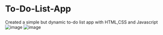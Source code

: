 # To-Do-List-App
Created a simple but dynamic to-do list app with HTML,CSS and Javascript
![image](https://github.com/Enoch64/To-Do-List-App/assets/117232503/316effdd-b48d-4156-8070-cb556499cdfd)
![image](https://github.com/Enoch64/To-Do-List-App/assets/117232503/47508f1b-fd92-4aa9-b2e9-4f0b42c08543)

